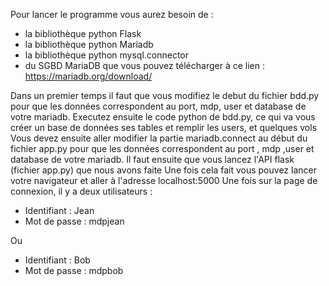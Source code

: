 Pour lancer le programme vous aurez besoin de : 
- la bibliothèque python Flask
- la bibliothèque python Mariadb
- la bibliothèque python mysql.connector
- du SGBD MariaDB que vous pouvez télécharger à ce lien : https://mariadb.org/download/

Dans un premier temps il faut que vous modifiez le debut du fichier bdd.py pour que les données correspondent au port, mdp, user et database de votre mariadb. Executez ensuite le code python de bdd.py, ce qui va vous créer un base de données ses tables et remplir les users, et quelques vols Vous devez ensuite aller modifier la partie mariadb.connect au début du fichier app.py pour que les données correspondent au port , mdp ,user et database de votre mariadb. Il faut ensuite que vous lancez l'API flask (fichier app.py) que nous avons faite Une fois cela fait vous pouvez lancer votre navigateur et aller à l'adresse localhost:5000 Une fois sur la page de connexion, il y a deux utilisateurs : 

- Identifiant : Jean 
- Mot de passe : mdpjean

Ou 

- Identifiant : Bob 
- Mot de passe : mdpbob
